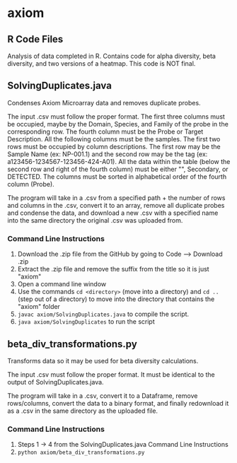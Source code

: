 # axiom
## R Code Files
Analysis of data completed in R. Contains code for alpha diversity, beta diversity, and two versions of a heatmap. This code is NOT final. 

## SolvingDuplicates.java
Condenses Axiom Microarray data and removes duplicate probes.

The input .csv must follow the proper format. The first three columns must be occupied, maybe by the Domain, Species, and Family of the probe in the corresponding row. The fourth column must be the Probe or Target Description. All the following columns must be the samples. The first two rows must be occupied by column descriptions. The first row may be the Sample Name (ex: NP-001.1) and the second row may be the tag (ex: a123456-1234567-123456-424-A01). All the data within the table (below the second row and right of the fourth column) must be either "", Secondary, or DETECTED. The columns must be sorted in alphabetical order of the fourth column (Probe). 

The program will take in a .csv from a specified path + the number of rows and columns in the .csv, convert it to an array, remove all duplicate probes and condense the data, and download a new .csv with a specified name into the same directory the original .csv was uploaded from.

### Command Line Instructions
1. Download the .zip file from the GitHub by going to Code --> Download .zip
2. Extract the .zip file and remove the suffix from the title so it is just "axiom"
3. Open a command line window 
4. Use the commands `cd <directory>` (move into a directory) and `cd ..` (step out of a directory) to move into the directory that contains the "axiom" folder
5. `javac axiom/SolvingDuplicates.java` to compile the script.
6. `java axiom/SolvingDuplicates` to run the script

## beta_div_transformations.py
Transforms data so it may be used for beta diversity calculations.

The input .csv must follow the proper format. It must be identical to the output of SolvingDuplicates.java. 

The program will take in a .csv, convert it to a Dataframe, remove rows/columns, convert the data to a binary format, and finally redownload it as a .csv in the same directory as the uploaded file. 

### Command Line Instructions 
1. Steps 1 -> 4 from the SolvingDuplicates.java Command Line Instructions
2. `python axiom/beta_div_transformations.py`
